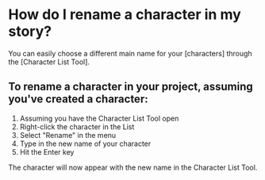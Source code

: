 # How do I rename a character in my story?

You can easily choose a different main name for your [characters] through the [Character List Tool].

## To rename a character in your project, assuming you've created a character:

1. Assuming you have the Character List Tool open
2. Right-click the character in the List
3. Select "Rename" in the menu
4. Type in the new name of your character
5. Hit the Enter key

The character will now appear with the new name in the Character List Tool.